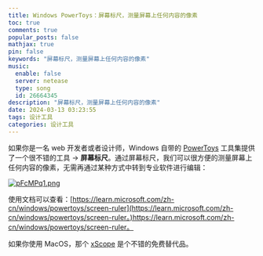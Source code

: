 ```yaml
---
title: Windows PowerToys：屏幕标尺，测量屏幕上任何内容的像素
toc: true
comments: true
popular_posts: false
mathjax: true
pin: false
keywords: "屏幕标尺，测量屏幕上任何内容的像素"
music:
  enable: false
  server: netease
  type: song
  id: 26664345
description: "屏幕标尺，测量屏幕上任何内容的像素"
date: 2024-03-13 03:23:55
tags: 设计工具
categories: 设计工具
---
```


如果你是一名 web 开发者或者设计师，Windows 自带的 [PowerToys](https://github.com/microsoft/PowerToys/releases) 工具集提供了一个很不错的工具 -> **屏幕标尺**。通过屏幕标尺，我们可以很方便的测量屏幕上任何内容的像素，无需再通过某种方式中转到专业软件进行编辑：

[![pFcMPq1.png](https://s21.ax1x.com/2024/03/13/pFcMPq1.png)](https://imgse.com/i/pFcMPq1)

使用文档可以查看：[https://learn.microsoft.com/zh-cn/windows/powertoys/screen-ruler](https://learn.microsoft.com/zh-cn/windows/powertoys/screen-ruler。)https://learn.microsoft.com/zh-cn/windows/powertoys/screen-ruler。

如果你使用 MacOS，那个 [xScope](https://xscopeapp.com/) 是个不错的免费替代品。